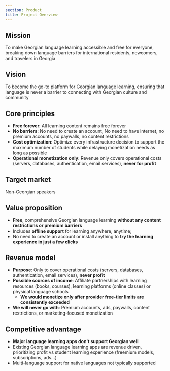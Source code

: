 ```yaml
---
section: Product
title: Project Overview
---
```


## Mission
To make Georgian language learning accessible and free for everyone, breaking down language barriers for international residents, newcomers, and travelers in Georgia

## Vision
To become the go-to platform for Georgian language learning, ensuring that language is never a barrier to connecting with Georgian culture and community

## Core principles
- **Free forever**: All learning content remains free forever
- **No barriers**: No need to create an account, No need to have internet, no premium accounts, no paywalls, no content restrictions
- **Cost optimization**: Optimize every infrastructure decision to support the maximum number of students while delaying monetization needs as long as possible
- **Operational monetization only**: Revenue only covers operational costs (servers, databases, authentication, email services), **never for profit**

## Target market
Non-Georgian speakers

## Value proposition
- **Free**, comprehensive Georgian language learning **without any content restrictions or premium barriers**
- Includes **offline support** for learning anywhere, anytime; 
- No need to create an account or install anything to **try the learning experience in just a few clicks**

## Revenue model
- **Purpose**: Only to cover operational costs (servers, databases, authentication, email services), **never profit**
- **Possible sources of income**: Affiliate partnerships with learning resources (books, courses), learning platforms (online classes) or physical language schools
    - **We would monetize only after provider free-tier limits are consistently exceeded**
- **We will never go with**: Premium accounts, ads, paywalls, content restrictions, or marketing-focused monetization

## Competitive advantage
- **Major language learning apps don't support Georgian well**
- Existing Georgian language learning apps are revenue driven, prioritizing profit vs student learning experience (freemium models, subscriptions, ads...)
- Multi-language support for native languages not typically supported

